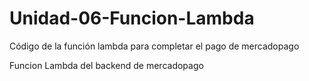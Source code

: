 # Unidad-06-Funcion-Lambda
Código de la función lambda para completar el pago de mercadopago

Funcion Lambda del backend de mercadopago
